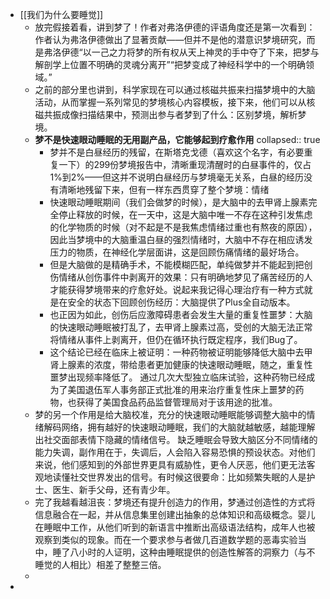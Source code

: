 - [[我们为什么要睡觉]]
	- 放完假接着看，讲到梦了！作者对弗洛伊德的评语角度还是第一次看到：作者认为弗洛伊德做出了显著贡献——但并不是他的潜意识梦境研究，而是弗洛伊德“以一己之力将梦的所有权从天上神灵的手中夺了下来，把梦与解剖学上位置不明确的灵魂分离开”“把梦变成了神经科学中的一个明确领域。”
	- 之前的部分里也讲到，科学家现在可以通过核磁共振来扫描梦境中的大脑活动，从而掌握一系列常见的梦境核心内容模板，接下来，他们可以从核磁共振成像扫描结果中，预测出参与者梦到了什么：区别梦境，解析梦境。
	- **梦不是快速眼动睡眠的无用副产品，它能够起到疗愈作用**
	  collapsed:: true
		- 梦并不是白昼经历的残留，在斯塔克戈德（喜欢这个名字，有必要重复一下）的299份梦境报告中，清晰重现清醒时的白昼事件的，仅占1%到2%——但这并不说明白昼经历与梦境毫无关系，白昼的经历没有清晰地残留下来，但有一样东西贯穿了整个梦境：情绪
		- 快速眼动睡眠期间（我们会做梦的时候），是大脑中的去甲肾上腺素完全停止释放的时候，在一天中，这是大脑中唯一不存在这种引发焦虑的化学物质的时候（对不起是不是我焦虑情绪过重也有熬夜的原因），因此当梦境中的大脑重温白昼的强烈情绪时，大脑中不存在相应诱发压力的物质，在神经化学层面讲，这是回顾伤痛情绪的最好场合。
		- 但是大脑做的是精确手术，不能模糊匹配，单纯做梦并不能起到把创伤情绪从创伤事件中剥离开的效果：只有明确地梦见了痛苦经历的人才能获得梦境带来的疗愈好处。说起来我记得心理治疗有一种方式就是在安全的状态下回顾创伤经历：大脑提供了Plus全自动版本。
		- 也正因为如此，创伤后应激障碍患者会发生大量的重复性噩梦：大脑的快速眼动睡眠被打乱了，去甲肾上腺素过高，受创的大脑无法正常将情绪从事件上剥离开，但仍在循环执行既定程序，我们Bug了。
		- 这个结论已经在临床上被证明：一种药物被证明能够降低大脑中去甲肾上腺素的浓度，带给患者更加健康的快速眼动睡眠，随之，重复性噩梦出现频率降低了。
		  通过几次大型独立临床试验，这种药物已经成为了美国退伍军人事务部正式批准的用来治疗重复性床上噩梦的药物，也获得了美国食品药品监督管理局对于该用途的批准。
	- 梦的另一个作用是给大脑校准，充分的快速眼动睡眠能够调整大脑中的情绪解码网络，拥有越好的快速眼动睡眠，我们的大脑就越敏感，越能理解出社交面部表情下隐藏的情绪信号。
	  缺乏睡眠会导致大脑区分不同情绪的能力失调，副作用在于，失调后，人会陷入容易恐惧的预设状态。对他们来说，他们感知到的外部世界更具有威胁性，更令人厌恶，他们更无法客观地读懂社交世界发出的信号。有时候这很要命：比如频繁失眠的人是护士、医生、新手父母，还有青少年。
	- 完了我越看越沮丧：梦境还有提升创造力的作用，梦通过创造性的方式将信息融合在一起，并从信息集里创建出抽象的总体知识和高级概念。婴儿在睡眠中工作，从他们听到的新语言中推断出高级语法结构，成年人也被观察到类似的现象。而在一个要求参与者做几百道数学题的恶毒实验当中，睡了八小时的人证明，这种由睡眠提供的创造性解答的洞察力（与不睡觉的人相比）相差了整整三倍。
	-
-